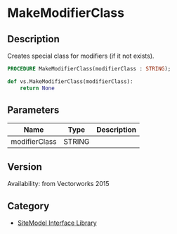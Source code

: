 # MakeModifierClass

## Description
Creates special class for modifiers (if it not exists).

```pascal
PROCEDURE MakeModifierClass(modifierClass : STRING);
```

```python
def vs.MakeModifierClass(modifierClass):
    return None
```

## Parameters
|Name|Type|Description|
|---|---|---|
|modifierClass|STRING|   |

## Version
Availability: from Vectorworks 2015

## Category
* [SiteModel Interface Library](../Categories/SiteModel%20Interface%20Library.md)
